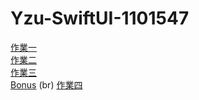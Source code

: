 # Yzu-SwiftUI-1101547
[作業一](https://github.com/cyt228/Yzu-SwiftUI-1101547/blob/fb65985c2cf6eb350b0f8b03968dd5c6b2c16aea/hw1.md)
<br>
[作業二](https://github.com/cyt228/Yzu-SwiftUI-1101547/blob/a69cbf1727c793e5469009027a17f351708625d0/hw2.md)
<br>
[作業三](https://github.com/cyt228/Yzu-SwiftUI-1101547/blob/584a189382decd084b7a8b3b57be20ce946a4b4c/hw3.md)
<br>
[Bonus](https://github.com/cyt228/Yzu-SwiftUI-1101547/blob/e93114c2d070a8d81ee940fc4ff50479bb9ce0cd/Bonus.md)
(br)
[作業四](https://github.com/cyt228/Yzu-SwiftUI-1101547/blob/7e2a6dca48454650ca0ec62d3b702c6d0ac243d6/Hw4.md)
